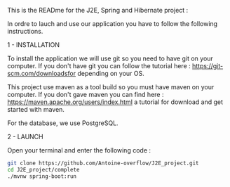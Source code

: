 This is the READme for the J2E, Spring and Hibernate project :

In ordre to lauch and use our application you have to follow the following instructions.

1 - INSTALLATION

To install the application we will use git so you need to have git on your computer. If you don't have git you can follow the tutorial here : https://git-scm.com/downloadsfor 
depending on your OS.

This project use maven as a tool build so you must have maven on your computer. If you don't gave maven you can find here : https://maven.apache.org/users/index.html a tutorial
for download and get started with maven.

For the database, we use PostgreSQL.

2 - LAUNCH 

Open your terminal and enter the following code : 
```bash
git clone https://github.com/Antoine-overflow/J2E_project.git
cd J2E_project/complete
./mvnw spring-boot:run
```

